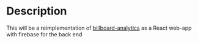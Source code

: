 # Description

This will be a reimplementation of [billboard-analytics](https://github.com/CollinDietz/billboard-analytics)
as a React web-app with firebase for the back end
